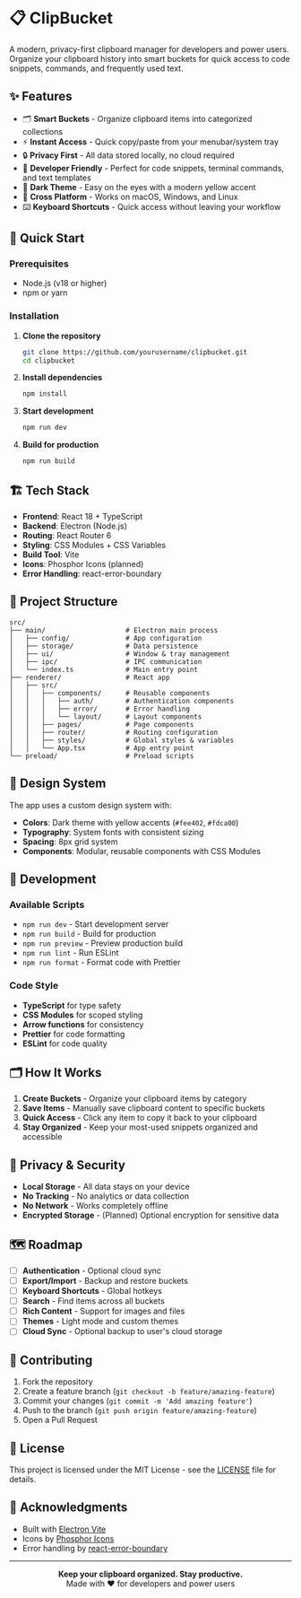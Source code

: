 # 📋 ClipBucket

A modern, privacy-first clipboard manager for developers and power users. Organize your clipboard history into smart buckets for quick access to code snippets, commands, and frequently used text.

## ✨ Features

- 🗂️ **Smart Buckets** - Organize clipboard items into categorized collections
- ⚡ **Instant Access** - Quick copy/paste from your menubar/system tray
- 🔒 **Privacy First** - All data stored locally, no cloud required
- 🎨 **Developer Friendly** - Perfect for code snippets, terminal commands, and text templates
- 🌙 **Dark Theme** - Easy on the eyes with a modern yellow accent
- 📱 **Cross Platform** - Works on macOS, Windows, and Linux
- ⌨️ **Keyboard Shortcuts** - Quick access without leaving your workflow

## 🚀 Quick Start

### Prerequisites

- Node.js (v18 or higher)
- npm or yarn

### Installation

1. **Clone the repository**

    ```bash
    git clone https://github.com/yourusername/clipbucket.git
    cd clipbucket
    ```

2. **Install dependencies**

    ```bash
    npm install
    ```

3. **Start development**

    ```bash
    npm run dev
    ```

4. **Build for production**
    ```bash
    npm run build
    ```

## 🏗️ Tech Stack

- **Frontend**: React 18 + TypeScript
- **Backend**: Electron (Node.js)
- **Routing**: React Router 6
- **Styling**: CSS Modules + CSS Variables
- **Build Tool**: Vite
- **Icons**: Phosphor Icons (planned)
- **Error Handling**: react-error-boundary

## 📁 Project Structure

```
src/
├── main/                    # Electron main process
│   ├── config/              # App configuration
│   ├── storage/             # Data persistence
│   ├── ui/                  # Window & tray management
│   ├── ipc/                 # IPC communication
│   └── index.ts             # Main entry point
├── renderer/                # React app
│   ├── src/
│   │   ├── components/      # Reusable components
│   │   │   ├── auth/        # Authentication components
│   │   │   ├── error/       # Error handling
│   │   │   └── layout/      # Layout components
│   │   ├── pages/           # Page components
│   │   ├── router/          # Routing configuration
│   │   ├── styles/          # Global styles & variables
│   │   └── App.tsx          # App entry point
└── preload/                 # Preload scripts
```

## 🎨 Design System

The app uses a custom design system with:

- **Colors**: Dark theme with yellow accents (`#fee402`, `#fdca00`)
- **Typography**: System fonts with consistent sizing
- **Spacing**: 8px grid system
- **Components**: Modular, reusable components with CSS Modules

## 🔧 Development

### Available Scripts

- `npm run dev` - Start development server
- `npm run build` - Build for production
- `npm run preview` - Preview production build
- `npm run lint` - Run ESLint
- `npm run format` - Format code with Prettier

### Code Style

- **TypeScript** for type safety
- **CSS Modules** for scoped styling
- **Arrow functions** for consistency
- **Prettier** for code formatting
- **ESLint** for code quality

## 🗂️ How It Works

1. **Create Buckets** - Organize your clipboard items by category
2. **Save Items** - Manually save clipboard content to specific buckets
3. **Quick Access** - Click any item to copy it back to your clipboard
4. **Stay Organized** - Keep your most-used snippets organized and accessible

## 🔐 Privacy & Security

- **Local Storage** - All data stays on your device
- **No Tracking** - No analytics or data collection
- **No Network** - Works completely offline
- **Encrypted Storage** - (Planned) Optional encryption for sensitive data

## 🗺️ Roadmap

- [ ] **Authentication** - Optional cloud sync
- [ ] **Export/Import** - Backup and restore buckets
- [ ] **Keyboard Shortcuts** - Global hotkeys
- [ ] **Search** - Find items across all buckets
- [ ] **Rich Content** - Support for images and files
- [ ] **Themes** - Light mode and custom themes
- [ ] **Cloud Sync** - Optional backup to user's cloud storage

## 🤝 Contributing

1. Fork the repository
2. Create a feature branch (`git checkout -b feature/amazing-feature`)
3. Commit your changes (`git commit -m 'Add amazing feature'`)
4. Push to the branch (`git push origin feature/amazing-feature`)
5. Open a Pull Request

## 📝 License

This project is licensed under the MIT License - see the [LICENSE](LICENSE) file for details.

## 🙏 Acknowledgments

- Built with [Electron Vite](https://electron-vite.org/)
- Icons by [Phosphor Icons](https://phosphoricons.com/)
- Error handling by [react-error-boundary](https://github.com/bvaughn/react-error-boundary)

---

<div align="center">
  <strong>Keep your clipboard organized. Stay productive.</strong>
  <br>
  Made with ❤️ for developers and power users
</div>
